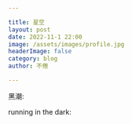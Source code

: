 ```yaml
---

title: 星空
layout: post
date: 2022-11-1 22:00
image: /assets/images/profile.jpg
headerImage: false
category: blog
author: 不倦

---
```

黑潮:

<video controls="true" autoplay="true" name="media" loop="true" hidden="true"> <source src="http://iosidshare.github.io/aa/Darkboom BGM.m4a" type="audio/mpeg"></video>

running in the dark:

<video controls="true" autoplay="true" name="media" loop="true" hidden="true"> <source src="http://iosidshare.github.io/aa/running in the dark.mp4" type="audio/mpeg"></video>
